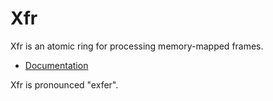 # Xfr

Xfr is an atomic ring for processing memory-mapped frames.

- [Documentation](https://oxidecomputer.github.io/xfr/xfr/)

Xfr is pronounced "exfer".

